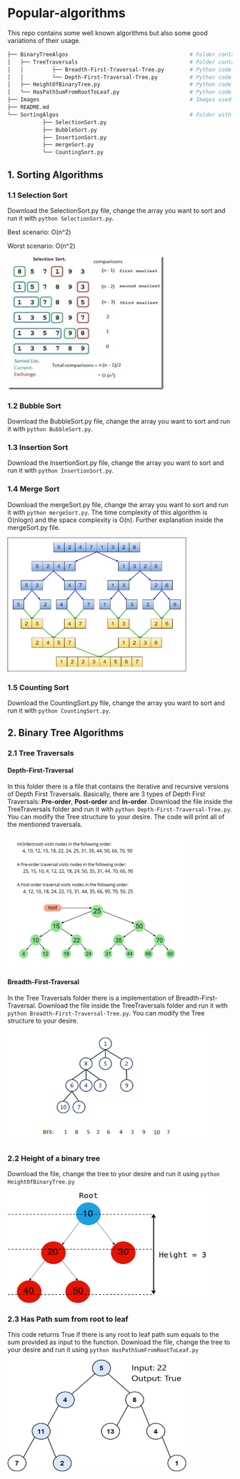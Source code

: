 # Popular-algorithms
This repo contains some well known algorithms but also some good variations of their usage.
```bash
├── BinaryTreeAlgos                                      # Folder containing all things Binary Tree related.
│   ├── TreeTraversals                                   # Folder containing Binary Tree Traversals algorithms
│   │         ├── Breadth-First-Traversal-Tree.py        # Python code for level traversal of a binary tree.
│   │         └── Depth-First-Traversal-Tree.py          # Python code for depth traversal of a binary tree.
│   ├── HeightOfBinaryTree.py                            # Python code to find the height of a binary tree.
│   └── HasPathSumFromRootToLeaf.py                      # Python code to check if a binary tree has root to leaft sum given as input
├── Images                                               # Images used for the README.md file
├── README.md  
└── SortingAlgos                                         # Folder with sorting algorithms.
           ├── SelectionSort.py
           ├── BubbleSort.py 
           ├── InsertionSort.py
           ├── mergeSort.py
           └── CountingSort.py 
```
## 1. Sorting Algorithms
### 1.1 Selection Sort
Download the SelectionSort.py file, change the array you want to sort and run it with `python SelectionSort.py`. 

Best scenario: O(n^2)

Worst scenario: O(n^2)

<img src="https://github.com/Hsillman/Popular-algorithms/blob/main/Images/SelectionSort.jpg" width="350" height="300">

### 1.2 Bubble Sort
Download the BubbleSort.py file, change the array you want to sort and run it with `python BubbleSort.py`. 
### 1.3 Insertion Sort
Download the InsertionSort.py file, change the array you want to sort and run it with `python InsertionSort.py`. 
### 1.4 Merge Sort
Download the mergeSort.py file, change the array you want to sort and run it with `python mergeSort.py`. 
The time complexity of this algorithm is O(nlogn) and the space complexity is O(n). Further explanation inside the mergeSort.py file.


<img src="https://github.com/Hsillman/Popular-algorithms/blob/main/Images/mergeSort.png" width="400" height="300">

### 1.5 Counting Sort
Download the CountingSort.py file, change the array you want to sort and run it with `python CountingSort.py`. 

## 2. Binary Tree Algorithms
### 2.1 Tree Traversals
####  Depth-First-Traversal
In this folder there is a file that contains the iterative and recursive versions of Depth First Traversals. Basically, there are 3 types of Depth First Traversals: <b>Pre-order</b>, <b>Post-order</b> and <b>In-order</b>. Download the file inside the TreeTraversals folder and run it with `python Depth-First-Traversal-Tree.py`. You can modify the Tree structure to your desire. The code will print all of the mentioned traversals.


<img src="https://github.com/Hsillman/Popular-algorithms/blob/main/Images/Preorder-Inorder-and-Postorder-traversals.jpg" width="400" height="300">

#### Breadth-First-Traversal
In the Tree Traversals folder there is a implementation of Breadth-First-Traversal. Download the file inside the TreeTraversals folder and run it with `python Breadth-First-Traversal-Tree.py`. You can modify the Tree structure to your desire.

<img src="https://github.com/Hsillman/Popular-algorithms/blob/main/Images/Breadth-First-Traversal-Tree.png" width="450" height="250">

### 2.2 Height of a binary tree
Download the file, change the tree to your desire and run it using `python HeightOfBinaryTree.py`

<img src="https://github.com/Hsillman/Popular-algorithms/blob/main/Images/HeightOfBinaryTree.png" width="450" height="250">

### 2.3 Has Path sum from root to leaf
This code returns True if there is any root to leaf path sum equals to the sum provided as input to the function. Download the file, change the tree to your desire and run it using `python HasPathSumFromRootToLeaf.py `

<img src="https://github.com/Hsillman/Popular-algorithms/blob/main/Images/HasPathSumFromRootToLeaf.jpg" width="400" height="250">
